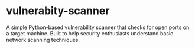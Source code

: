 # vulnerabity-scanner
A simple Python-based vulnerability scanner that checks for open ports on a target machine. Built to help security enthusiasts understand basic network scanning techniques.
